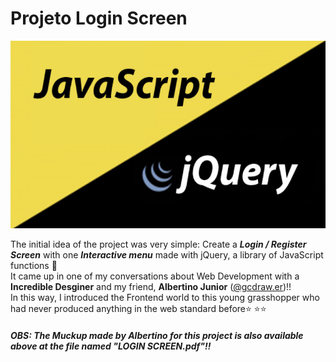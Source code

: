 # Projeto Login Screen

<img src="banner.jpg" height=300 />

The initial idea of ​​the project was very simple: Create a <b>*Login / Register Screen*</b> with one <b>*Interactive menu*</b> made with jQuery, a library of JavaScript functions :yellow_heart: 
</br>
It came up in one of my conversations about Web Development with a <b>Incredible Desginer</b> and my friend, <b>Albertino Junior</b> (<a href="https://instagram.com/gcdraw.er?igshid=1e2ncl0gfttlv">@gcdraw.er</a>)!! 
</br>
In this way, I introduced the Frontend world to this young grasshopper who had never produced anything in the web standard before:star: :star::star:
</br>

##### OBS: The Muckup made by Albertino for this project is also available above at the file named "LOGIN SCREEN.pdf"!!
